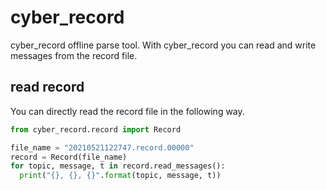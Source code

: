 # cyber_record
cyber_record offline parse tool. With cyber_record you can read and write messages from the record file.


## read record
You can directly read the record file in the following way.

```python
from cyber_record.record import Record

file_name = "20210521122747.record.00000"
record = Record(file_name)
for topic, message, t in record.read_messages():
  print("{}, {}, {}".format(topic, message, t))
```